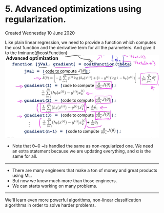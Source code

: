 # 5. Advanced optimizations using regularization.
Created Wednesday 10 June 2020

Like plain linear regression, we need to provide a function which computes the cost function and the derivative term for all the parameters. And give it to the fminunc(@costFunction) 
![](./5._Advanced_optimzations_using_regularization./pasted_image.png)

* Note that θ~0 ~is handled the same as non-regularized one. We need an extra statement because we are updating everything, and α is the same for all.


*****


* There are many engineers that make a ton of money and great products using ML.
* But now we know much more than those engineers.
* We can starts working on many problems.


*****

We'll learn even more powerful algorithms, non-linear classification algorithms in order to solve harder problems.

